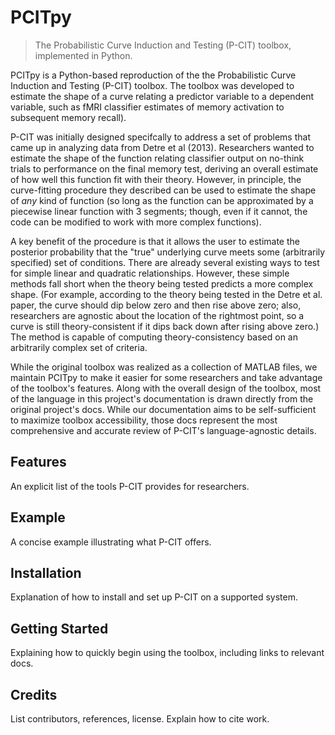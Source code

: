 # PCITpy
> The Probabilistic Curve Induction and Testing (P-CIT) toolbox, implemented in Python.


PCITpy is a Python-based reproduction of the the Probabilistic Curve Induction and Testing (P-CIT) toolbox. The toolbox was developed to estimate the shape of a curve relating a predictor variable to a dependent variable, such as fMRI classifier estimates of memory activation to subsequent memory recall). 

P-CIT was initially designed specifcally to address a set of problems that came up in analyzing data from Detre et al (2013). Researchers wanted to estimate the shape of the function relating classifier output on no-think trials to performance on the final memory test, deriving an overall estimate of how well this function fit with their theory. However, in principle, the curve-fitting procedure they described can be used to estimate the shape of _any_ kind of function (so long as the function can be approximated by a piecewise linear function with 3 segments; though, even if it cannot, the code can be modified to work with more complex functions).

A key benefit of the procedure is that it allows the user to estimate the posterior probability that the "true" underlying curve meets some (arbitrarily specified) set of conditions. There are already several existing ways to test for simple linear and quadratic relationships. However, these simple methods fall short when the theory being tested predicts a more complex shape. (For example, according to the theory being tested in the Detre et al. paper, the curve should dip below zero and then rise above zero; also, researchers are agnostic about the location of the rightmost point, so a curve is still theory-consistent if it dips back down after rising above zero.) The method is capable of computing theory-consistency based on an arbitrarily complex set of criteria.

While the original toolbox was realized as a collection of MATLAB files, we maintain PCITpy to make it easier for some researchers and take advantage of the toolbox's features. Along with the overall design of the toolbox, most of the language in this project's documentation is drawn directly from the original project's docs. While our documentation aims to be self-sufficient to maximize toolbox accessibility, those docs represent the most comprehensive and accurate review of P-CIT's language-agnostic details.

## Features

An explicit list of the tools P-CIT provides for researchers.

## Example

A concise example illustrating  what P-CIT offers.

## Installation

Explanation of how to install and set up P-CIT on a supported system.

## Getting Started

Explaining how to quickly begin using the toolbox, including links to relevant docs.

## Credits
List contributors, references, license. Explain how to cite work.
